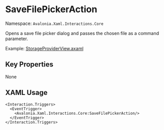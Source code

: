 # SaveFilePickerAction

Namespace: `Avalonia.Xaml.Interactions.Core`

Opens a save file picker dialog and passes the chosen file as a command parameter.

Example: [StorageProviderView.axaml](samples/BehaviorsTestApplication/Views/Pages/StorageProviderView.axaml)

## Key Properties
None

## XAML Usage
```xaml
<Interaction.Triggers>
  <EventTrigger>
    <Avalonia.Xaml.Interactions.Core:SaveFilePickerAction/>
  </EventTrigger>
</Interaction.Triggers>
```
